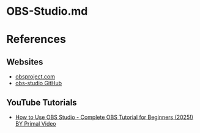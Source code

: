 # OBS-Studio.md

# References

## Websites

* [obsproject.com](https://obsproject.com/)
* [obs-studio GitHub](https://github.com/obsproject/obs-studio)

## YouTube Tutorials

* [How to Use OBS Studio - Complete OBS Tutorial for Beginners (2025!) BY Primal Video](https://www.youtube.com/watch?v=9z9GiEM4uvA)
